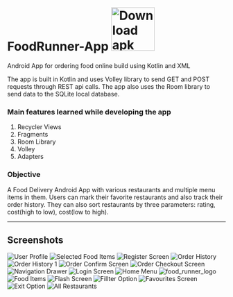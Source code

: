 
# FoodRunner-App  <a href="https://github.com/saptarshi1211mondal/Food_Runner/raw/master/app/release/app-release.apk" target="blank"> <img src="https://user-images.githubusercontent.com/70250497/248444828-3c9c6607-8c35-4f61-a8af-4652dc388e1d.png" width="100"  title="Download apk"> </a>
Android App for ordering food online build using Kotlin and XML

The app is built in Kotlin and uses Volley library to send GET and POST requests through REST api calls.
The app also uses the Room library to send data to the SQLite local database.

### Main features learned while developing the app
1. Recycler Views
2. Fragments
3. Room Library
4. Volley
5. Adapters

<h3>Objective</h3> 
A Food Delivery Android App with various restaurants and multiple menu items in them. Users can mark their favorite restaurants and also track their order history. They can also sort restaurants by three parameters: rating, cost(high to low), cost(low to high).

***
## Screenshots

![User Profile](https://github.com/saptarshi1211mondal/Food_Runner/assets/70250497/1691eda5-afc5-4b86-8c1c-1bc9d326ad92)
![Selected Food Items](https://github.com/saptarshi1211mondal/Food_Runner/assets/70250497/d4d4075a-d85d-4821-8ed2-4c4788fddb0c)
![Register Screen](https://github.com/saptarshi1211mondal/Food_Runner/assets/70250497/f9909ade-ce05-4d89-aee3-8d529d1c3ca1)
![Order History](https://github.com/saptarshi1211mondal/Food_Runner/assets/70250497/14e99381-f6cd-4123-993c-b273934e189c)
![Order History 1](https://github.com/saptarshi1211mondal/Food_Runner/assets/70250497/a5807b18-e041-4523-a088-94ea4eb05652)
![Order Confirm Screen](https://github.com/saptarshi1211mondal/Food_Runner/assets/70250497/07f9bea5-0ecf-4f62-8ba2-d2b8070d9297)
![Order Checkout Screen](https://github.com/saptarshi1211mondal/Food_Runner/assets/70250497/75334448-a2cd-49d4-a601-8b25e6d214c1)
![Navigation Drawer](https://github.com/saptarshi1211mondal/Food_Runner/assets/70250497/b2110d92-ece5-4e1f-8b65-beb9d3b37c20)
![Login Screen](https://github.com/saptarshi1211mondal/Food_Runner/assets/70250497/1f554c64-621c-4c75-addb-0ab3dd898027)
![Home Menu](https://github.com/saptarshi1211mondal/Food_Runner/assets/70250497/7f790024-e84d-442d-bcc3-fd8621c48d62)
![food_runner_logo](https://github.com/saptarshi1211mondal/Food_Runner/assets/70250497/8a2db1c6-3336-486d-a475-468fa305c1bc)
![Food Items](https://github.com/saptarshi1211mondal/Food_Runner/assets/70250497/e2fc8cc8-5ddf-4568-b388-fd9a697958f1)
![Flash Screen](https://github.com/saptarshi1211mondal/Food_Runner/assets/70250497/def61c23-7289-409a-a503-6d1f227ed3d4)
![Fillter Option](https://github.com/saptarshi1211mondal/Food_Runner/assets/70250497/f2674786-1984-482e-b4f2-026b522658a7)
![Favourites Screen](https://github.com/saptarshi1211mondal/Food_Runner/assets/70250497/76139c9a-5da1-406e-b170-8884ef11187c)
![Exit Option](https://github.com/saptarshi1211mondal/Food_Runner/assets/70250497/73bf5b1c-1fc2-40da-ba97-d1b7d17edd79)
![All Restaurants](https://github.com/saptarshi1211mondal/Food_Runner/assets/70250497/25db2fd1-c1a4-4afc-bbf3-cc1da9349bb1)
